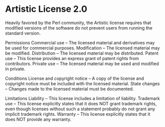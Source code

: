 Artistic License 2.0
====================

Heavily favored by the Perl
community, the Artistic
license requires that modified
versions of the software do
not prevent users from running
the standard version.

Permissions
Commercial use – The licensed
    material and derivatives
    may be used for commercial
    purposes.
Modification – The licensed
    material may be modified.
Distribution – The licensed
    material may be
    distributed.
Patent use – This license
    provides an express grant
    of patent rights from
    contributors.
Private use – The licensed
    material may be used and
    modified in private.

Conditions
License and copyright notice – A copy of the license and
    copyright notice must be
    included with the licensed
    material.
State changes – Changes made
    to the licensed material
    must be documented.

Limitations
Liability – This license
    includes a limitation of
    liability.
Trademark use – This license
    explicitly states that it
    does NOT grant trademark
    rights, even though
    licenses without such a
    statement probably do not
    grant any implicit
    trademark rights.
Warranty – This license
    explicitly states that it
    does NOT provide any
    warranty.
